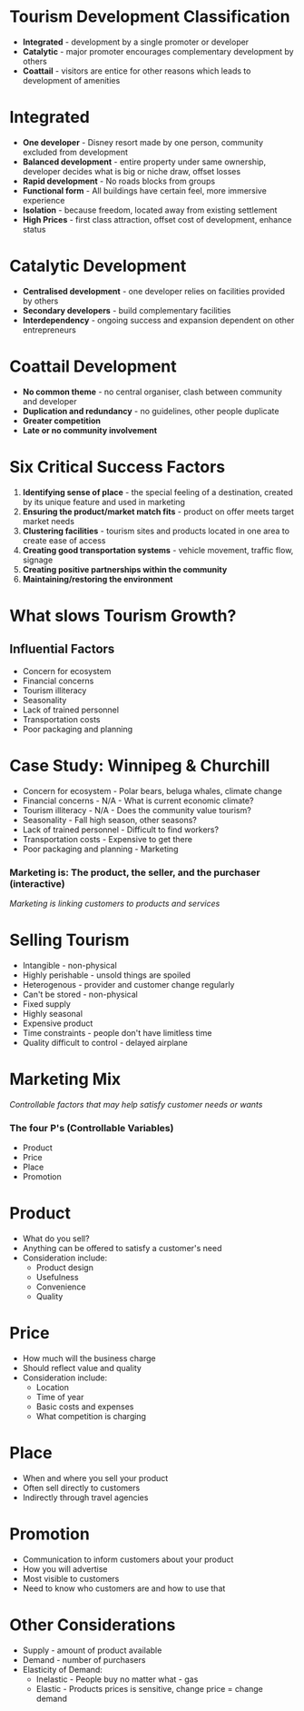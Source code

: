 # Tourism Development Classification
- **Integrated** - development by a single promoter or developer
- **Catalytic** - major promoter encourages complementary development by others
- **Coattail** - visitors are entice for other reasons which leads to development of amenities

# Integrated
- **One developer** - Disney resort made by one person, community excluded from development
- **Balanced development** - entire property under same ownership, developer decides what is big or niche draw, offset losses
- **Rapid development** - No roads blocks from groups
- **Functional form** - All buildings have certain feel, more immersive experience
- **Isolation** - because freedom, located away from existing settlement
- **High Prices** - first class attraction, offset cost of development, enhance status

# Catalytic Development
- **Centralised development** - one developer relies on facilities provided by others
- **Secondary developers** - build complementary facilities
- **Interdependency** - ongoing success and expansion dependent on other entrepreneurs

# Coattail Development
- **No common theme** - no central organiser, clash between community and developer
- **Duplication and redundancy** - no guidelines, other people duplicate
- **Greater competition**
- **Late or no community involvement** 

# Six Critical Success Factors
1. **Identifying sense of place** - the special feeling of a destination, created by its unique feature and used in marketing
2. **Ensuring the product/market match fits** - product on offer meets target market needs
3. **Clustering facilities** - tourism sites and products located in one area to create ease of access
4. **Creating good transportation systems** - vehicle movement, traffic flow, signage
5. **Creating positive partnerships within the community**
6. **Maintaining/restoring the environment**

# What slows Tourism Growth?
## Influential Factors
- Concern for ecosystem
- Financial concerns
- Tourism illiteracy
- Seasonality
- Lack of trained personnel
- Transportation costs
- Poor packaging and planning

# Case Study: Winnipeg & Churchill
- Concern for ecosystem - Polar bears, beluga whales, climate change
- Financial concerns - N/A - What is current economic climate?
- Tourism illiteracy - N/A - Does the community value tourism?
- Seasonality - Fall high season, other seasons?
- Lack of trained personnel - Difficult to find workers?
- Transportation costs - Expensive to get there
- Poor packaging and planning - Marketing

### Marketing is: The product, the seller, and the purchaser (interactive)
*Marketing is linking customers to products and services*
# Selling Tourism
- Intangible - non-physical
- Highly perishable - unsold things are spoiled
- Heterogenous - provider and customer change regularly
- Can't be stored - non-physical
- Fixed supply
- Highly seasonal
- Expensive product
- Time constraints - people don't have limitless time
- Quality difficult to control - delayed airplane

# Marketing Mix
*Controllable factors that may help satisfy customer needs or wants*
### The four P's   (Controllable Variables)
- Product
- Price
- Place
- Promotion

# Product
- What do you sell?
- Anything can be offered to satisfy a customer's need
- Consideration include:
	- Product design
	- Usefulness
	- Convenience
	- Quality

# Price
- How much will the business charge
- Should reflect value and quality
- Consideration include:
	- Location
	- Time of year
	- Basic costs and expenses
	- What competition is charging

# Place
- When and where you sell your product
- Often sell directly to customers
- Indirectly through travel agencies

# Promotion
- Communication to inform customers about your product
- How you will advertise
- Most visible to customers
- Need to know who customers are and how to use that

# Other Considerations
 - Supply - amount of product available
 - Demand - number of purchasers
 - Elasticity of Demand:
	 - Inelastic - People buy no matter what - gas
	 - Elastic - Products prices is sensitive, change price = change demand